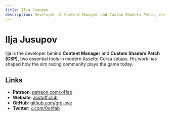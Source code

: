 ```yaml
---
title: Ilja Jusupov
description: Developer of Content Manager and Custom Shaders Patch, essential tools in the Assetto Corsa modding ecosystem.
---
```


# Ilja Jusupov

Ilja is the developer behind **Content Manager** and **Custom Shaders Patch (CSP)**, two essential tools in modern Assetto Corsa setups. His work has shaped how the sim racing community plays the game today.

## Links

- **Patreon**: [patreon.com/x4fab](https://www.patreon.com/x4fab)
- **Website**: [acstuff.club](https://acstuff.club/)
- **GitHub**: [github.com/gro-ove](https://github.com/gro-ove)
- **Twitter**: [x.com/0x4fab](https://x.com/0x4fab)
